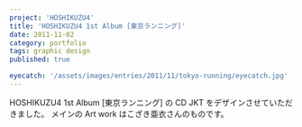 ```yaml
---
project: 'HOSHIKUZU4'
title: 'HOSHIKUZU4 1st Album [東京ランニング]'
date: 2011-11-02
category: portfolio
tags: graphic design
published: true

eyecatch: '/assets/images/entries/2011/11/tokyo-running/eyecatch.jpg'
---
```


HOSHIKUZU4 1st Album [東京ランニング] の CD JKT をデザインさせていただきました。
メインの Art work はこざき亜衣さんのものです。
